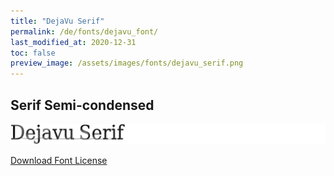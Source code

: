 ```yaml
---
title: "DejaVu Serif"
permalink: /de/fonts/dejavu_font/
last_modified_at: 2020-12-31
toc: false
preview_image: /assets/images/fonts/dejavu_serif.png
---
```

## Serif Semi-condensed

![Deja Vue Serif Semi-condensed](/assets/images/fonts/dejavu_serif.png)

[Download Font License](https://github.com/inkstitch/inkstitch/tree/main/fonts/dejavufont/LICENSE)
